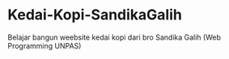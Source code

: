 # Kedai-Kopi-SandikaGalih
Belajar bangun weebsite kedai kopi dari bro Sandika Galih (Web Programming UNPAS)
